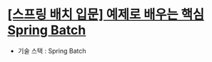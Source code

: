 # [[스프링 배치 입문] 예제로 배우는 핵심 Spring Batch](https://www.inflearn.com/course/%EC%98%88%EC%A0%9C%EB%A1%9C-%EB%B0%B0%EC%9A%B0%EB%8A%94-%ED%95%B5%EC%8B%AC-%EC%8A%A4%ED%94%84%EB%A7%81-%EB%B0%B0%EC%B9%98/dashboard)
  - 기술 스택 : Spring Batch
